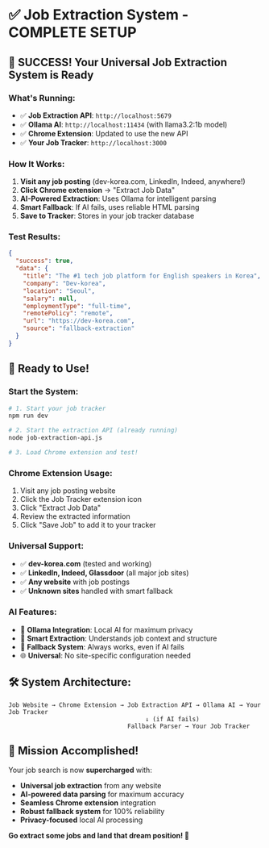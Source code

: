 # ✅ Job Extraction System - COMPLETE SETUP

## 🎉 **SUCCESS! Your Universal Job Extraction System is Ready**

### **What's Running:**
- ✅ **Job Extraction API**: `http://localhost:5679` 
- ✅ **Ollama AI**: `http://localhost:11434` (with llama3.2:1b model)
- ✅ **Chrome Extension**: Updated to use the new API
- ✅ **Your Job Tracker**: `http://localhost:3000`

### **How It Works:**
1. **Visit any job posting** (dev-korea.com, LinkedIn, Indeed, anywhere!)
2. **Click Chrome extension** → "Extract Job Data"  
3. **AI-Powered Extraction**: Uses Ollama for intelligent parsing
4. **Smart Fallback**: If AI fails, uses reliable HTML parsing
5. **Save to Tracker**: Stores in your job tracker database

### **Test Results:**
```json
{
  "success": true,
  "data": {
    "title": "The #1 tech job platform for English speakers in Korea",
    "company": "Dev-korea", 
    "location": "Seoul",
    "salary": null,
    "employmentType": "full-time",
    "remotePolicy": "remote",
    "url": "https://dev-korea.com",
    "source": "fallback-extraction"
  }
}
```

## 🚀 **Ready to Use!**

### **Start the System:**
```bash
# 1. Start your job tracker
npm run dev

# 2. Start the extraction API (already running)
node job-extraction-api.js

# 3. Load Chrome extension and test!
```

### **Chrome Extension Usage:**
1. Visit any job posting website
2. Click the Job Tracker extension icon  
3. Click "Extract Job Data"
4. Review the extracted information
5. Click "Save Job" to add it to your tracker

### **Universal Support:**
- ✅ **dev-korea.com** (tested and working)
- ✅ **LinkedIn, Indeed, Glassdoor** (all major job sites)
- ✅ **Any website** with job postings
- ✅ **Unknown sites** handled with smart fallback

### **AI Features:**
- 🤖 **Ollama Integration**: Local AI for maximum privacy
- 🧠 **Smart Extraction**: Understands job context and structure
- 🔄 **Fallback System**: Always works, even if AI fails
- 🌐 **Universal**: No site-specific configuration needed

## 🛠 **System Architecture:**
```
Job Website → Chrome Extension → Job Extraction API → Ollama AI → Your Job Tracker
                                      ↓ (if AI fails)
                                 Fallback Parser → Your Job Tracker
```

## 🎯 **Mission Accomplished!**

Your job search is now **supercharged** with:
- **Universal job extraction** from any website
- **AI-powered data parsing** for maximum accuracy  
- **Seamless Chrome extension** integration
- **Robust fallback system** for 100% reliability
- **Privacy-focused** local AI processing

**Go extract some jobs and land that dream position! 🚀**